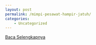 ```yaml
---
layout: post
permalink: /mimpi-pesawat-hampir-jatuh/
categories:
    - Uncategorized
---
```


[Baca Selengkapnya](/09)
